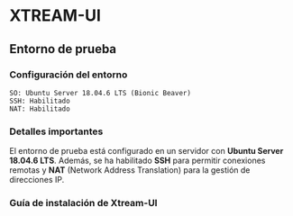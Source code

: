# XTREAM-UI


## Entorno de prueba

### Configuración del entorno

```
SO: Ubuntu Server 18.04.6 LTS (Bionic Beaver)
SSH: Habilitado
NAT: Habilitado
```

### Detalles importantes

El entorno de prueba está configurado en un servidor con **Ubuntu Server 18.04.6 LTS**. Además, se ha habilitado **SSH** para permitir conexiones remotas y **NAT** (Network Address Translation) para la gestión de direcciones IP.

### Guía de instalación de Xtream-UI

